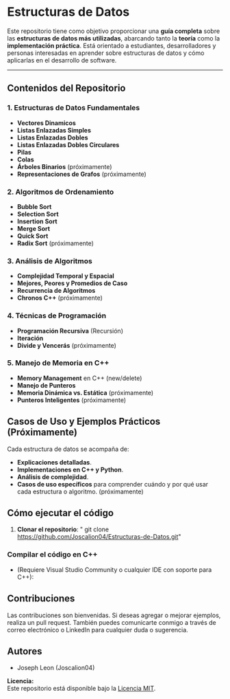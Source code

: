 # Estructuras de Datos

Este repositorio tiene como objetivo proporcionar una **guía completa** sobre las **estructuras de datos más utilizadas**, abarcando tanto la **teoría** como la **implementación práctica**. Está orientado a estudiantes, desarrolladores y personas interesadas en aprender sobre estructuras de datos y cómo aplicarlas en el desarrollo de software.

---

## Contenidos del Repositorio

### 1. Estructuras de Datos Fundamentales
- **Vectores Dinamicos**
- **Listas Enlazadas Simples**
- **Listas Enlazadas Dobles**
- **Listas Enlazadas Dobles Circulares**
- **Pilas**
- **Colas**
- **Árboles Binarios** (próximamente)
- **Representaciones de Grafos** (próximamente)

### 2. Algoritmos de Ordenamiento
- **Bubble Sort**
- **Selection Sort**
- **Insertion Sort**
- **Merge Sort**
- **Quick Sort**
- **Radix Sort** (próximamente)

### 3. Análisis de Algoritmos
- **Complejidad Temporal y Espacial**
- **Mejores, Peores y Promedios de Caso**
- **Recurrencia de Algoritmos**
- **Chronos C++** (próximamente)

### 4. Técnicas de Programación
- **Programación Recursiva** (Recursión)
- **Iteración**
- **Divide y Vencerás** (próximamente)

### 5. Manejo de Memoria en C++
- **Memory Management** en C++ (new/delete)
- **Manejo de Punteros**
- **Memoria Dinámica vs. Estática** (próximamente)
- **Punteros Inteligentes** (próximamente)

## Casos de Uso y Ejemplos Prácticos (Próximamente)

Cada estructura de datos se acompaña de:
- **Explicaciones detalladas**.
- **Implementaciones en C++ y Python**.
- **Análisis de complejidad**.
- **Casos de uso específicos** para comprender cuándo y por qué usar cada estructura o algoritmo. (próximamente)

## Cómo ejecutar el código

1. **Clonar el repositorio**:
   " git clone https://github.com/Joscalion04/Estructuras-de-Datos.git"

### Compilar el código en C++
 - (Requiere Visual Studio Community o cualquier IDE con soporte para C++):

## Contribuciones
Las contribuciones son bienvenidas. Si deseas agregar o mejorar ejemplos, realiza un pull request. También puedes comunicarte conmigo a través de correo electrónico o LinkedIn para cualquier duda o sugerencia.

## Autores
- Joseph Leon (Joscalion04)

**Licencia:**  
Este repositorio está disponible bajo la [Licencia MIT](LICENSE).
